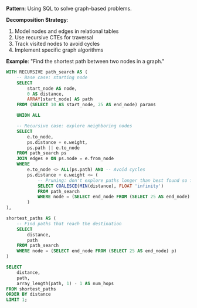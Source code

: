 **Pattern**: Using SQL to solve graph-based problems.

**Decomposition Strategy**:

1. Model nodes and edges in relational tables
2. Use recursive CTEs for traversal
3. Track visited nodes to avoid cycles
4. Implement specific graph algorithms

**Example**: "Find the shortest path between two nodes in a graph."

```SQL
WITH RECURSIVE path_search AS (
    -- Base case: starting node
    SELECT
        start_node AS node,
        0 AS distance,
        ARRAY[start_node] AS path
    FROM (SELECT 10 AS start_node, 25 AS end_node) params

    UNION ALL

    -- Recursive case: explore neighboring nodes
    SELECT
        e.to_node,
        ps.distance + e.weight,
        ps.path || e.to_node
    FROM path_search ps
    JOIN edges e ON ps.node = e.from_node
    WHERE
        e.to_node <> ALL(ps.path) AND -- Avoid cycles
        ps.distance + e.weight <= (
            -- Pruning: don't explore paths longer than best found so far
            SELECT COALESCE(MIN(distance), FLOAT 'infinity')
            FROM path_search
            WHERE node = (SELECT end_node FROM (SELECT 25 AS end_node) p)
        )
),

shortest_paths AS (
    -- Find paths that reach the destination
    SELECT
        distance,
        path
    FROM path_search
    WHERE node = (SELECT end_node FROM (SELECT 25 AS end_node) p)
)

SELECT
    distance,
    path,
    array_length(path, 1) - 1 AS num_hops
FROM shortest_paths
ORDER BY distance
LIMIT 1;
```
